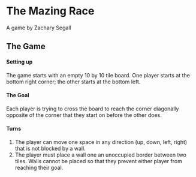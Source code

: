 # The Mazing Race
A game by Zachary Segall

## The Game

#### Setting up
The game starts with an empty 10 by 10 tile board. 
One player starts at the bottom right corner; the other starts at the bottom left.

#### The Goal
Each player is trying to cross the board to reach the corner diagonally opposite
of the corner that they start on before the other does.

#### Turns
1. The player can move one space in any direction (up, down, left, right)
that is not blocked by a wall.
2. The player must place a wall one an unoccupied border between two tiles.
Walls cannot be placed so that they prevent either player from reaching their goal.

